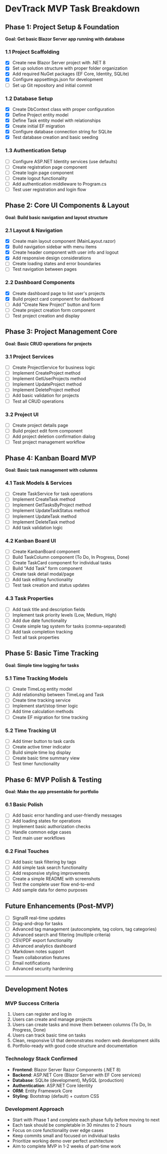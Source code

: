 # DevTrack MVP Task Breakdown

## Phase 1: Project Setup & Foundation
**Goal: Get basic Blazor Server app running with database**

### 1.1 Project Scaffolding
- [x] Create new Blazor Server project with .NET 8
- [x] Set up solution structure with proper folder organization
- [x] Add required NuGet packages (EF Core, Identity, SQLite)
- [x] Configure appsettings.json for development
- [ ] Set up Git repository and initial commit

### 1.2 Database Setup
- [x] Create DbContext class with proper configuration
- [x] Define Project entity model
- [x] Define Task entity model with relationships
- [x] Create initial EF migration
- [x] Configure database connection string for SQLite
- [x] Test database creation and basic seeding

### 1.3 Authentication Setup
- [ ] Configure ASP.NET Identity services (use defaults)
- [ ] Create registration page component
- [ ] Create login page component  
- [ ] Create logout functionality
- [ ] Add authentication middleware to Program.cs
- [ ] Test user registration and login flow

## Phase 2: Core UI Components & Layout
**Goal: Build basic navigation and layout structure**

### 2.1 Layout & Navigation
- [x] Create main layout component (MainLayout.razor)
- [x] Build navigation sidebar with menu items
- [x] Create header component with user info and logout
- [x] Add responsive design considerations
- [ ] Create loading states and error boundaries
- [ ] Test navigation between pages

### 2.2 Dashboard Components
- [x] Create dashboard page to list user's projects
- [x] Build project card component for dashboard
- [ ] Add "Create New Project" button and form
- [ ] Create project creation form component
- [ ] Test project creation and display

## Phase 3: Project Management Core
**Goal: Basic CRUD operations for projects**

### 3.1 Project Services
- [ ] Create ProjectService for business logic
- [ ] Implement CreateProject method
- [ ] Implement GetUserProjects method  
- [ ] Implement UpdateProject method
- [ ] Implement DeleteProject method
- [ ] Add basic validation for projects
- [ ] Test all CRUD operations

### 3.2 Project UI
- [ ] Create project details page
- [ ] Build project edit form component
- [ ] Add project deletion confirmation dialog
- [ ] Test project management workflow

## Phase 4: Kanban Board MVP
**Goal: Basic task management with columns**

### 4.1 Task Models & Services
- [ ] Create TaskService for task operations
- [ ] Implement CreateTask method
- [ ] Implement GetTasksByProject method
- [ ] Implement UpdateTaskStatus method
- [ ] Implement UpdateTask method
- [ ] Implement DeleteTask method
- [ ] Add task validation logic

### 4.2 Kanban Board UI
- [ ] Create KanbanBoard component
- [ ] Build TaskColumn component (To Do, In Progress, Done)
- [ ] Create TaskCard component for individual tasks
- [ ] Build "Add Task" form component
- [ ] Create task detail modal/page
- [ ] Add task editing functionality
- [ ] Test task creation and status updates

### 4.3 Task Properties
- [ ] Add task title and description fields
- [ ] Implement task priority levels (Low, Medium, High)
- [ ] Add due date functionality
- [ ] Create simple tag system for tasks (comma-separated)
- [ ] Add task completion tracking
- [ ] Test all task properties

## Phase 5: Basic Time Tracking
**Goal: Simple time logging for tasks**

### 5.1 Time Tracking Models
- [ ] Create TimeLog entity model
- [ ] Add relationship between TimeLog and Task
- [ ] Create time tracking service
- [ ] Implement start/stop timer logic
- [ ] Add time calculation methods
- [ ] Create EF migration for time tracking

### 5.2 Time Tracking UI
- [ ] Add timer button to task cards
- [ ] Create active timer indicator
- [ ] Build simple time log display
- [ ] Create basic time summary view
- [ ] Test timer functionality

## Phase 6: MVP Polish & Testing
**Goal: Make the app presentable for portfolio**

### 6.1 Basic Polish
- [ ] Add basic error handling and user-friendly messages
- [ ] Add loading states for operations
- [ ] Implement basic authorization checks
- [ ] Handle common edge cases
- [ ] Test main user workflows

### 6.2 Final Touches
- [ ] Add basic task filtering by tags
- [ ] Add simple task search functionality
- [ ] Add responsive styling improvements
- [ ] Create a simple README with screenshots
- [ ] Test the complete user flow end-to-end
- [ ] Add sample data for demo purposes

## Future Enhancements (Post-MVP)
- [ ] SignalR real-time updates
- [ ] Drag-and-drop for tasks
- [ ] Advanced tag management (autocomplete, tag colors, tag categories)
- [ ] Advanced search and filtering (multiple criteria)
- [ ] CSV/PDF export functionality
- [ ] Advanced analytics dashboard
- [ ] Markdown notes support
- [ ] Team collaboration features
- [ ] Email notifications
- [ ] Advanced security hardening

---

## Development Notes

### MVP Success Criteria
1. Users can register and log in
2. Users can create and manage projects
3. Users can create tasks and move them between columns (To Do, In Progress, Done)
4. Users can track basic time on tasks
5. Clean, responsive UI that demonstrates modern web development skills
6. Portfolio-ready with good code structure and documentation

### Technology Stack Confirmed
- **Frontend**: Blazor Server Razor Components (.NET 8)
- **Backend**: ASP.NET Core (Blazor Server with EF Core services)
- **Database**: SQLite (development), MySQL (production)
- **Authentication**: ASP.NET Core Identity
- **ORM**: Entity Framework Core
- **Styling**: Bootstrap (default) + custom CSS

### Development Approach
- Start with Phase 1 and complete each phase fully before moving to next
- Each task should be completable in 30 minutes to 2 hours
- Focus on core functionality over edge cases
- Keep commits small and focused on individual tasks
- Prioritize working demo over perfect architecture
- Aim to complete MVP in 1-2 weeks of part-time work 